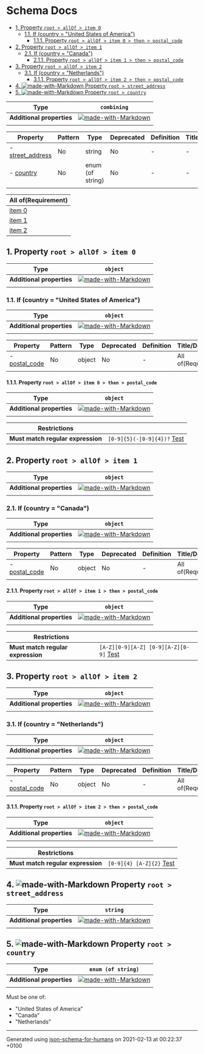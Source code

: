 # Schema Docs

- [1. Property `root > allOf > item 0`](#allOf_i0)
  - [1.1. If (country = "United States of America")](#autogenerated_heading_2)
    - [1.1.1. Property `root > allOf > item 0 > then > postal_code`](#allOf_i0_then_postal_code)
- [2. Property `root > allOf > item 1`](#allOf_i1)
  - [2.1. If (country = "Canada")](#autogenerated_heading_3)
    - [2.1.1. Property `root > allOf > item 1 > then > postal_code`](#allOf_i1_then_postal_code)
- [3. Property `root > allOf > item 2`](#allOf_i2)
  - [3.1. If (country = "Netherlands")](#autogenerated_heading_4)
    - [3.1.1. Property `root > allOf > item 2 > then > postal_code`](#allOf_i2_then_postal_code)
- [4. ![made-with-Markdown](https://img.shields.io/badge/Optional-yellow) Property `root > street_address`](#street_address)
- [5. ![made-with-Markdown](https://img.shields.io/badge/Optional-yellow) Property `root > country`](#country)

| Type | `combining` |
| ---- | --- |
| **Additional properties** |[![made-with-Markdown](https://img.shields.io/badge/Any%20type-allowed-green)](# "Additional Properties of any type are allowed.")|
|  |  |

| Property | Pattern | Type | Deprecated | Definition | Title/Description |
| -------- | ------- | ---- | ---------- | ---------- | ----------------- |
|-  [street_address](#street_address)|No|string|No| -|-|
|-  [country](#country)|No|enum (of string)|No| -|-|
|  |  |  |  |  |

| All of(Requirement) | 
| ---- |
| [item 0](#allOf_i0) |
| [item 1](#allOf_i1) |
| [item 2](#allOf_i2) |
## <a name="allOf_i0"></a>1. Property `root > allOf > item 0`

| Type | `object` |
| ---- | --- |
| **Additional properties** |[![made-with-Markdown](https://img.shields.io/badge/Any%20type-allowed-green)](# "Additional Properties of any type are allowed.")|
|  |  |

### <a name="autogenerated_heading_2"></a>1.1. If (country = "United States of America")

| Type | `object` |
| ---- | --- |
| **Additional properties** |[![made-with-Markdown](https://img.shields.io/badge/Any%20type-allowed-green)](# "Additional Properties of any type are allowed.")|
|  |  |

| Property | Pattern | Type | Deprecated | Definition | Title/Description |
| -------- | ------- | ---- | ---------- | ---------- | ----------------- |
|-  [postal_code](#allOf_i0_then_postal_code)|No|object|No| -| All of(Requirement)|
|  |  |  |  |  |

#### <a name="allOf_i0_then_postal_code"></a>1.1.1. Property `root > allOf > item 0 > then > postal_code`

| Type | `object` |
| ---- | --- |
| **Additional properties** |[![made-with-Markdown](https://img.shields.io/badge/Any%20type-allowed-green)](# "Additional Properties of any type are allowed.")|
|  |  |

| Restrictions |   |
| ------------ | - |
| **Must match regular expression** | ```[0-9]{5}(-[0-9]{4})?``` [Test](https://regex101.com/?regex=%5B0-9%5D%7B5%7D%28-%5B0-9%5D%7B4%7D%29%3F) |

## <a name="allOf_i1"></a>2. Property `root > allOf > item 1`

| Type | `object` |
| ---- | --- |
| **Additional properties** |[![made-with-Markdown](https://img.shields.io/badge/Any%20type-allowed-green)](# "Additional Properties of any type are allowed.")|
|  |  |

### <a name="autogenerated_heading_3"></a>2.1. If (country = "Canada")

| Type | `object` |
| ---- | --- |
| **Additional properties** |[![made-with-Markdown](https://img.shields.io/badge/Any%20type-allowed-green)](# "Additional Properties of any type are allowed.")|
|  |  |

| Property | Pattern | Type | Deprecated | Definition | Title/Description |
| -------- | ------- | ---- | ---------- | ---------- | ----------------- |
|-  [postal_code](#allOf_i1_then_postal_code)|No|object|No| -| All of(Requirement)|
|  |  |  |  |  |

#### <a name="allOf_i1_then_postal_code"></a>2.1.1. Property `root > allOf > item 1 > then > postal_code`

| Type | `object` |
| ---- | --- |
| **Additional properties** |[![made-with-Markdown](https://img.shields.io/badge/Any%20type-allowed-green)](# "Additional Properties of any type are allowed.")|
|  |  |

| Restrictions |   |
| ------------ | - |
| **Must match regular expression** | ```[A-Z][0-9][A-Z] [0-9][A-Z][0-9]``` [Test](https://regex101.com/?regex=%5BA-Z%5D%5B0-9%5D%5BA-Z%5D%20%5B0-9%5D%5BA-Z%5D%5B0-9%5D) |

## <a name="allOf_i2"></a>3. Property `root > allOf > item 2`

| Type | `object` |
| ---- | --- |
| **Additional properties** |[![made-with-Markdown](https://img.shields.io/badge/Any%20type-allowed-green)](# "Additional Properties of any type are allowed.")|
|  |  |

### <a name="autogenerated_heading_4"></a>3.1. If (country = "Netherlands")

| Type | `object` |
| ---- | --- |
| **Additional properties** |[![made-with-Markdown](https://img.shields.io/badge/Any%20type-allowed-green)](# "Additional Properties of any type are allowed.")|
|  |  |

| Property | Pattern | Type | Deprecated | Definition | Title/Description |
| -------- | ------- | ---- | ---------- | ---------- | ----------------- |
|-  [postal_code](#allOf_i2_then_postal_code)|No|object|No| -| All of(Requirement)|
|  |  |  |  |  |

#### <a name="allOf_i2_then_postal_code"></a>3.1.1. Property `root > allOf > item 2 > then > postal_code`

| Type | `object` |
| ---- | --- |
| **Additional properties** |[![made-with-Markdown](https://img.shields.io/badge/Any%20type-allowed-green)](# "Additional Properties of any type are allowed.")|
|  |  |

| Restrictions |   |
| ------------ | - |
| **Must match regular expression** | ```[0-9]{4} [A-Z]{2}``` [Test](https://regex101.com/?regex=%5B0-9%5D%7B4%7D%20%5BA-Z%5D%7B2%7D) |

## <a name="street_address"></a>4. ![made-with-Markdown](https://img.shields.io/badge/Optional-yellow) Property `root > street_address`

| Type | `string` |
| ---- | --- |
| **Additional properties** |[![made-with-Markdown](https://img.shields.io/badge/Any%20type-allowed-green)](# "Additional Properties of any type are allowed.")|
|  |  |

## <a name="country"></a>5. ![made-with-Markdown](https://img.shields.io/badge/Optional-yellow) Property `root > country`

| Type | `enum (of string)` |
| ---- | --- |
| **Additional properties** |[![made-with-Markdown](https://img.shields.io/badge/Any%20type-allowed-green)](# "Additional Properties of any type are allowed.")|
|  |  |

Must be one of:
* "United States of America"
* "Canada"
* "Netherlands"

----------------------------------------------------------------------------------------------------------------------------
Generated using [json-schema-for-humans](https://github.com/coveooss/json-schema-for-humans) on 2021-02-13 at 00:22:37 +0100